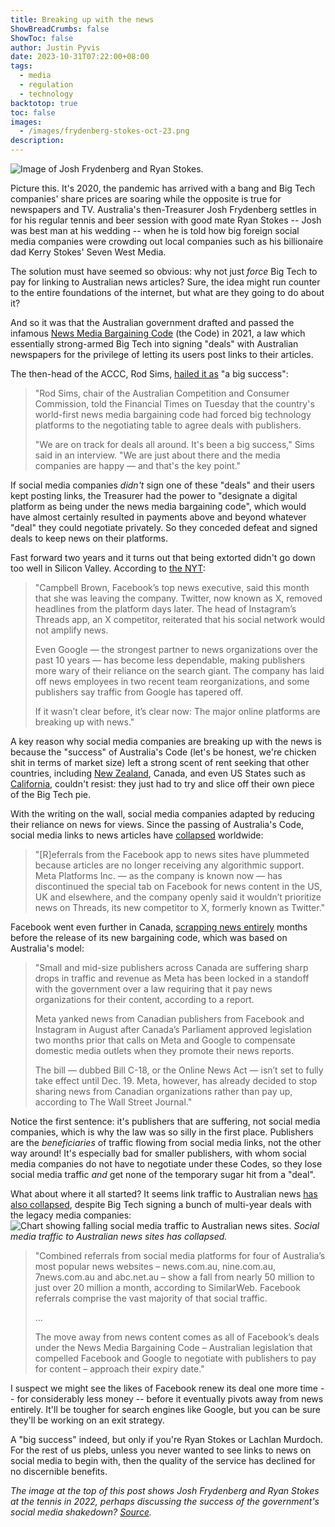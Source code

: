 ```yaml
---
title: Breaking up with the news
ShowBreadCrumbs: false
ShowToc: false
author: Justin Pyvis
date: 2023-10-31T07:22:00+08:00
tags:
  - media
  - regulation
  - technology
backtotop: true
toc: false
images:
  - /images/frydenberg-stokes-oct-23.png
description:
---
```

![Image of Josh Frydenberg and Ryan Stokes.](/images/frydenberg-stokes-oct-23.png) 

Picture this. It's 2020, the pandemic has arrived with a bang and Big Tech companies' share prices are soaring while the opposite is true for newspapers and TV. Australia's then-Treasurer Josh Frydenberg settles in for his regular tennis and beer session with good mate Ryan Stokes -- Josh was best man at his wedding -- when he is told how big foreign social media companies were crowding out local companies such as his billionaire dad Kerry Stokes' Seven West Media. 

The solution must have seemed so obvious: why not just *force* Big Tech to pay for linking to Australian news articles? Sure, the idea might run counter to the entire foundations of the internet, but what are they going to do about it?

And so it was that the Australian government drafted and passed the infamous [News Media Bargaining Code](https://www.accc.gov.au/by-industry/digital-platforms-and-services/news-media-bargaining-code/news-media-bargaining-code) (the Code) in 2021, a law which essentially strong-armed Big Tech into signing "deals" with Australian newspapers for the privilege of letting its users post links to their articles. 

The then-head of the ACCC, Rod Sims, [hailed it as](https://www.ft.com/content/ad706bd3-2aed-49da-b4f4-862f15a2e601) "a big success":

> "Rod Sims, chair of the Australian Competition and Consumer Commission, told the Financial Times on Tuesday that the country's world-first news media bargaining code had forced big technology platforms to the negotiating table to agree deals with publishers. 
> 
> "We are on track for deals all around. It's been a big success," Sims said in an interview. "We are just about there and the media companies are happy — and that's the key point."

If social media companies *didn't* sign one of these "deals" and their users kept posting links, the Treasurer had the power to "designate a digital platform as being under the news media bargaining code", which would have almost certainly resulted in payments above and beyond whatever "deal" they could negotiate privately. So they conceded defeat and signed deals to keep news on their platforms.

Fast forward two years and it turns out that being extorted didn't go down too well in Silicon Valley. According to [the NYT](https://www.nytimes.com/2023/10/19/technology/news-social-media-traffic.html):

> "Campbell Brown, Facebook’s top news executive, said this month that she was leaving the company. Twitter, now known as X, removed headlines from the platform days later. The head of Instagram’s Threads app, an X competitor, reiterated that his social network would not amplify news. 
> 
> Even Google — the strongest partner to news organizations over the past 10 years — has become less dependable, making publishers more wary of their reliance on the search giant. The company has laid off news employees in two recent team reorganizations, and some publishers say traffic from Google has tapered off. 
> 
> If it wasn’t clear before, it’s clear now: The major online platforms are breaking up with news."

A key reason why social media companies are breaking up with the news is because the "success" of Australia's Code (let's be honest, we're chicken shit in terms of market size) left a strong scent of rent seeking that other countries, including [New Zealand](https://mch.govt.nz/fair-digital-news-bargaining-bill), Canada, and even US States such as [California](https://www.sacbee.com/news/politics-government/capitol-alert/article276452671.html), couldn't resist: they just had to try and slice off their own piece of the Big Tech pie. 

With the writing on the wall, social media companies adapted by reducing their reliance on news for views. Since the passing of Australia's Code, social media links to news articles have [collapsed](https://www.bloomberg.com/opinion/articles/2023-10-11/no-news-on-facebook-is-good-news-for-meta-and-zuckerberg) worldwide:

> "[R]eferrals from the Facebook app to news sites have plummeted because articles are no longer receiving any algorithmic support. Meta Platforms Inc. — as the company is known now — has discontinued the special tab on Facebook for news content in the US, UK and elsewhere, and the company openly said it wouldn’t prioritize news on Threads, its new competitor to X, formerly known as Twitter."

Facebook went even further in Canada, [scrapping news entirely](https://nypost.com/2023/10/04/canadian-publishers-see-revenue-plunge-as-meta-blocks-news/) months before the release of its new bargaining code, which was based on Australia's model:

> "Small and mid-size publishers across Canada are suffering sharp drops in traffic and revenue as Meta has been locked in a standoff with the government over a law requiring that it pay news organizations for their content, according to a report. 
> 
> Meta yanked news from Canadian publishers from Facebook and Instagram in August after Canada’s Parliament approved legislation two months prior that calls on Meta and Google to compensate domestic media outlets when they promote their news reports. 
> 
> The bill — dubbed Bill C-18, or the Online News Act — isn’t set to fully take effect until Dec. 19. Meta, however, has already decided to stop sharing news from Canadian organizations rather than pay up, according to The Wall Street Journal."

Notice the first sentence: it's publishers that are suffering, not social media companies, which is why the law was so silly in the first place. Publishers are the *beneficiaries* of traffic flowing from social media links, not the other way around! It's especially bad for smaller publishers, with whom social media companies do not have to negotiate under these Codes, so they lose social media traffic *and* get none of the temporary sugar hit from a "deal".

What about where it all started? It seems link traffic to Australian news [has also collapsed](https://www.afr.com/companies/media-and-marketing/facebook-traffic-to-news-publishers-has-plummeted-50pc-this-year-20230908-p5e34p), despite Big Tech signing a bunch of multi-year deals with the legacy media companies:
![Chart showing falling social media traffic to Australian news sites.](/images/social-media-traffic-oct-23.png) *Social media traffic to Australian news sites has collapsed.*

> "Combined referrals from social media platforms for four of Australia’s most popular news websites – news.com.au, nine.com.au, 7news.com.au and abc.net.au – show a fall from nearly 50 million to just over 20 million a month, according to SimilarWeb. Facebook referrals comprise the vast majority of that social traffic.
> 
> ...
> 
> The move away from news content comes as all of Facebook’s deals under the News Media Bargaining Code – Australian legislation that compelled Facebook and Google to negotiate with publishers to pay for content – approach their expiry date."

I suspect we might see the likes of Facebook renew its deal one more time -- for considerably less money -- before it eventually pivots away from news entirely. It'll be tougher for search engines like Google, but you can be sure they'll be working on an exit strategy.

A "big success" indeed, but only if you're Ryan Stokes or Lachlan Murdoch. For the rest of us plebs, unless you never wanted to see links to news on social media to begin with, then the quality of the service has declined for no discernible benefits.

*The image at the top of this post shows Josh Frydenberg and Ryan Stokes at the tennis in 2022, perhaps discussing the success of the government's social media shakedown? [Source](https://www.afr.com/rear-window/stokes-seven-pays-the-price-for-proxy-advice-20221027-p5btdb).*